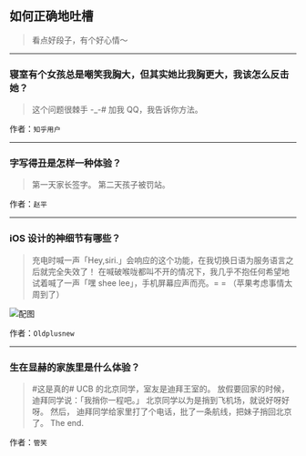 ## 如何正确地吐槽

> 看点好段子，有个好心情～


 
---

### 寝室有个女孩总是嘲笑我胸大，但其实她比我胸更大，我该怎么反击她？

> 这个问题很棘手 -_-#
> 加我 QQ，我告诉你方法。


作者：`知乎用户`

---

### 字写得丑是怎样一种体验？

> 第一天家长签字。
> 第二天孩子被罚站。


作者：`赵平`

---

### iOS 设计的神细节有哪些？

> 充电时喊一声「Hey,siri.」会响应的这个功能，在我切换日语为服务语言之后就完全失效了！
> 在喊破喉咙都叫不开的情况下，我几乎不抱任何希望地试着喊了一声「嘿 shee lee」，手机屏幕应声而亮。= =
> （苹果考虑事情太周到了）



![配图](http://pic2.zhimg.com/65b0895ba5830518df9db4d9e5e18a61_b.jpg)


作者：`Oldplusnew`

---

### 生在显赫的家族里是什么体验？

> #这是真的#
> UCB 的北京同学，室友是迪拜王室的。
> 放假要回家的时候，迪拜同学说：「我捎你一程吧。」
> 北京同学以为是捎到飞机场，就说好呀好呀。
> 然后，
> 迪拜同学给家里打了个电话，批了一条航线，把妹子捎回北京了。
> The end.


作者：`管笑`